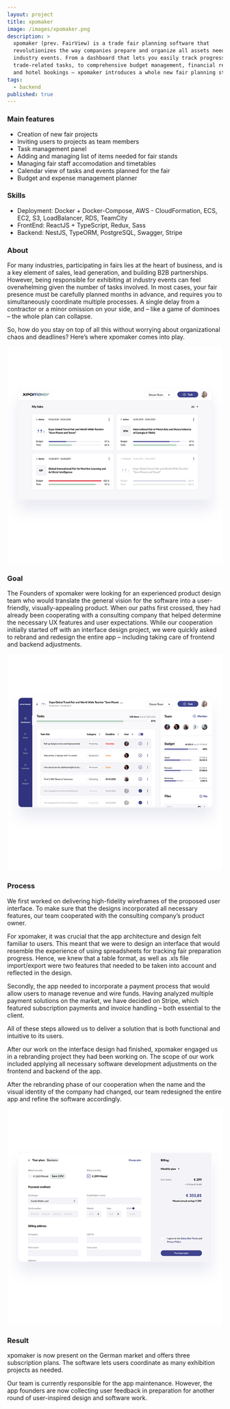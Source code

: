 ```yaml
---
layout: project
title: xpomaker
image: /images/xpomaker.png
description: >
  xpomaker (prev. FairView) is a trade fair planning software that
  revolutionizes the way companies prepare and organize all assets needed for
  industry events. From a dashboard that lets you easily track progress on
  trade-related tasks, to comprehensive budget management, financial reporting,
  and hotel bookings – xpomaker introduces a whole new fair planning standard!
tags:
  - backend
published: true
---
```

### Main features

* Creation of new fair projects
* Inviting users to projects as team members
* Task management panel
* Adding and managing list of items needed for fair stands
* Managing fair staff accomodation and timetables
* Calendar view of tasks and events planned for the fair
* Budget and expense management planner

### Skills

* Deployment: Docker + Docker-Compose, AWS - CloudFormation, ECS, EC2, S3, LoadBalancer, RDS, TeamCity
* FrontEnd: ReactJS + TypeScript, Redux, Sass
* Backend: NestJS, TypeORM, PostgreSQL, Swagger, Stripe

### About

For many industries, participating in fairs lies at the heart of business, and is a key element of sales, lead generation, and building B2B partnerships. However, being responsible for exhibiting at industry events can feel overwhelming given the number of tasks involved. In most cases, your fair presence must be carefully planned months in advance, and requires you to simultaneously coordinate multiple processes. A single delay from a contractor or a minor omission on your side, and – like a game of dominoes – the whole plan can collapse.

So, how do you stay on top of all this without worrying about organizational chaos and deadlines? Here’s where xpomaker comes into play.

![](/images/xpomaker-_mockup-3_700.jpg)

### Goal

The Founders of xpomaker were looking for an experienced product design team who would translate the general vision for the software into a user-friendly, visually-appealing product. When our paths first crossed, they had already been cooperating with a consulting company that helped determine the necessary UX features and user expectations. While our cooperation initially started off with an interface design project, we were quickly asked to rebrand and redesign the entire app – including taking care of frontend and backend adjustments.

![](/images/xpomaker-_mockup-8_700.jpg)

### Process

We first worked on delivering high-fidelity wireframes of the proposed user interface. To make sure that the designs incorporated all necessary features, our team cooperated with the consulting company’s product owner.

For xpomaker, it was crucial that the app architecture and design felt familiar to users. This meant that we were to design an interface that would resemble the experience of using spreadsheets for tracking fair preparation progress. Hence, we knew that a table format, as well as .xls file import/export were two features that needed to be taken into account and reflected in the design.

Secondly, the app needed to incorporate a payment process that would allow users to manage revenue and wire funds. Having analyzed multiple payment solutions on the market, we have decided on Stripe, which featured subscription payments and invoice handling – both essential to the client.

All of these steps allowed us to deliver a solution that is both functional and intuitive to its users.

After our work on the interface design had finished, xpomaker engaged us in a rebranding project they had been working on. The scope of our work included applying all necessary software development adjustments on the frontend and backend of the app.

After the rebranding phase of our cooperation when the name and the visual identity of the company had changed, our team redesigned the entire app and refine the software accordingly.

![](/images/xpomaker-_mockup-2_700.jpg)

### Result

xpomaker is now present on the German market and offers three subscription plans. The software lets users coordinate as many exhibition projects as needed.

Our team is currently responsible for the app maintenance. However, the app founders are now collecting user feedback in preparation for another round of user-inspired design and software work.